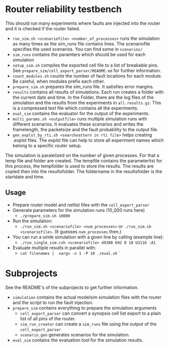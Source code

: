 # Router reliability testbench

This should run many experiments where faults are injected into the router and it is checked if the router failed.

 - `run_sim.sh <scenariofile> <number_of_processes>` runs the simulation as many times as the sim_runs file contains lines. 
    The scenariofile specifies the used scenarios. You can find some in `scenarios/`
 - `sim_runs` contains the paramters which should be used for each simulation
 - `setup_sim.sh` compiles the exported cell file to a list of breakable pins. See `prepare_sim/cell_export_parser/README.md` for further information.
 - `count_modules.sh` counts the number of fault locations for each module. Be careful, when modules prefix each other.
 - `prepare_sim.sh` prepares the sim_runs file. It satisfies error margins. 
 - `results` contains all results of simulations. Each run creates a folder with the current date and time. In the Folder, there are the log files of the simulation and the results from the experiments in `all.results.gz`. This is a compressed text file which contains all the experiments.
 - `eval_sim` contains the evaluator for the output of the experiments.
 - `multi_params.sh <outputfile>` runs multiple simulation runs with different scenarios. It evaluates these scenarios and writes the framelength, the packetsize and the fault probability to the output file. 
 - `gen_explst_by_rti.sh <searchoattern in rti file>` helps creating .explst files. The explst file can help to store all experiment names which belong to a specific router setup.
 
The simulation is paralelized on the number of given processes. For that a temp file and folder are created. The tempfile contains the parameterlist for this process, the tempfolder is used to store the results.
The results are copied then into the resultsfolder. The foldername in the resultsfolder is the startdate and time.

 ## Usage
  - Prepare router model and netlist files with the `cell_export_parser`
  - Generate parameters for the simulation runs (10_000 runs here)
    - `./prepare_sim.sh 10000`
  - Run the simulation:
    - `./run_sim.sh <scenariofile> <num_processes>` or `./run_sim.sh <scenariofile>`. (It guesses `num_processes` then.)
  - You can run a simle simulation with a given line by calling (example line):
    - `./run_single_sim.csh <scenariofile> 49308 692 0 10 U3116 :A1`
  - Evaluate multiple results in parallel with:
    - `cat filenames |  xargs -n 1 -P 10 ./eval.sh`
`

 # Subprojects
See the README's of the subprojects to get further information.

  - `simulation` contains the actual modelsim simulation files with the router and the script to run the fault injection.
  - `prepare_sim` contains everything to prepare the simulation arguments
     - `cell_export_parser` can convert a synopsis cell list export to a plain list of all pins of the router.
     - `sim_run_creator` can create a `sim_runs` file using the output of the `cell_export_parser`
     - `scenario_gen` generates scenarios for the simulation.
  - `eval_sim` contains the evaluation tool for the simulation results. 

 

 
